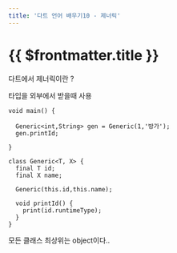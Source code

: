 ```yaml
---
title: '다트 언어 배우기10 - 제너릭'
---
```


# {{ $frontmatter.title }}


다트에서 제너릭이란 ?



타입을 외부에서 받을때 사용

```
void main() {

  Generic<int,String> gen = Generic(1,'방가');
  gen.printId;

}

class Generic<T, X> {
  final T id;
  final X name;

  Generic(this.id,this.name);

  void printId() {
    print(id.runtimeType);
  }
}
```

모든 클래스 최상위는 object이다..

